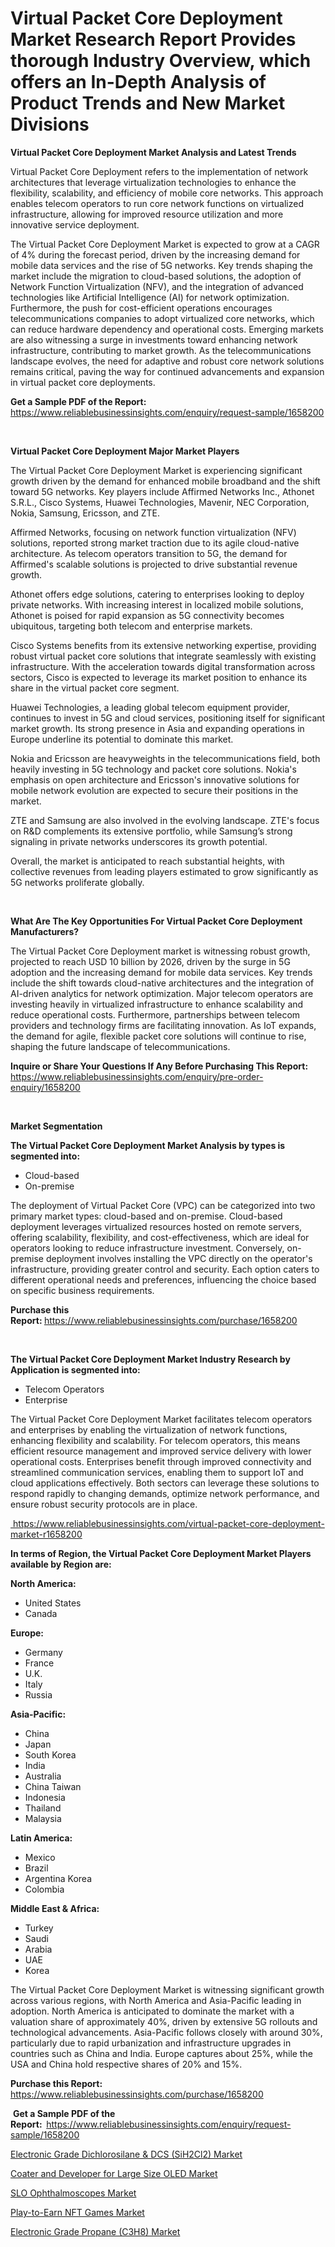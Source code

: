 <p><h1>Virtual Packet Core Deployment Market Research Report Provides thorough Industry Overview, which offers an In-Depth Analysis of Product Trends and New Market Divisions</h1></p><p><strong>Virtual Packet Core Deployment Market Analysis and Latest Trends</strong></p>
<p><p>Virtual Packet Core Deployment refers to the implementation of network architectures that leverage virtualization technologies to enhance the flexibility, scalability, and efficiency of mobile core networks. This approach enables telecom operators to run core network functions on virtualized infrastructure, allowing for improved resource utilization and more innovative service deployment. </p><p>The Virtual Packet Core Deployment Market is expected to grow at a CAGR of 4% during the forecast period, driven by the increasing demand for mobile data services and the rise of 5G networks. Key trends shaping the market include the migration to cloud-based solutions, the adoption of Network Function Virtualization (NFV), and the integration of advanced technologies like Artificial Intelligence (AI) for network optimization. Furthermore, the push for cost-efficient operations encourages telecommunications companies to adopt virtualized core networks, which can reduce hardware dependency and operational costs. Emerging markets are also witnessing a surge in investments toward enhancing network infrastructure, contributing to market growth. As the telecommunications landscape evolves, the need for adaptive and robust core network solutions remains critical, paving the way for continued advancements and expansion in virtual packet core deployments.</p></p>
<p><strong>Get a Sample PDF of the Report:&nbsp;</strong> <a href="https://www.reliablebusinessinsights.com/enquiry/request-sample/1658200?utm_campaign=75&utm_medium=2&utm_source=Github&utm_content=ia&utm_term=23032025&utm_id=virtual-packet-core-deployment">https://www.reliablebusinessinsights.com/enquiry/request-sample/1658200</a></p>
<p>&nbsp;</p>
<p><strong>Virtual Packet Core Deployment Major Market Players</strong></p>
<p><p>The Virtual Packet Core Deployment Market is experiencing significant growth driven by the demand for enhanced mobile broadband and the shift toward 5G networks. Key players include Affirmed Networks Inc., Athonet S.R.L., Cisco Systems, Huawei Technologies, Mavenir, NEC Corporation, Nokia, Samsung, Ericsson, and ZTE.</p><p>Affirmed Networks, focusing on network function virtualization (NFV) solutions, reported strong market traction due to its agile cloud-native architecture. As telecom operators transition to 5G, the demand for Affirmed's scalable solutions is projected to drive substantial revenue growth.</p><p>Athonet offers edge solutions, catering to enterprises looking to deploy private networks. With increasing interest in localized mobile solutions, Athonet is poised for rapid expansion as 5G connectivity becomes ubiquitous, targeting both telecom and enterprise markets.</p><p>Cisco Systems benefits from its extensive networking expertise, providing robust virtual packet core solutions that integrate seamlessly with existing infrastructure. With the acceleration towards digital transformation across sectors, Cisco is expected to leverage its market position to enhance its share in the virtual packet core segment.</p><p>Huawei Technologies, a leading global telecom equipment provider, continues to invest in 5G and cloud services, positioning itself for significant market growth. Its strong presence in Asia and expanding operations in Europe underline its potential to dominate this market.</p><p>Nokia and Ericsson are heavyweights in the telecommunications field, both heavily investing in 5G technology and packet core solutions. Nokia's emphasis on open architecture and Ericsson's innovative solutions for mobile network evolution are expected to secure their positions in the market.</p><p>ZTE and Samsung are also involved in the evolving landscape. ZTE's focus on R&D complements its extensive portfolio, while Samsung’s strong signaling in private networks underscores its growth potential.</p><p>Overall, the market is anticipated to reach substantial heights, with collective revenues from leading players estimated to grow significantly as 5G networks proliferate globally.</p></p>
<p>&nbsp;</p>
<p><strong>What Are The Key Opportunities For Virtual Packet Core Deployment Manufacturers?</strong></p>
<p><p>The Virtual Packet Core Deployment market is witnessing robust growth, projected to reach USD 10 billion by 2026, driven by the surge in 5G adoption and the increasing demand for mobile data services. Key trends include the shift towards cloud-native architectures and the integration of AI-driven analytics for network optimization. Major telecom operators are investing heavily in virtualized infrastructure to enhance scalability and reduce operational costs. Furthermore, partnerships between telecom providers and technology firms are facilitating innovation. As IoT expands, the demand for agile, flexible packet core solutions will continue to rise, shaping the future landscape of telecommunications.</p></p>
<p><strong>Inquire or Share Your Questions If Any Before Purchasing This Report:</strong> <a href="https://www.reliablebusinessinsights.com/enquiry/pre-order-enquiry/1658200?utm_campaign=75&utm_medium=2&utm_source=Github&utm_content=ia&utm_term=23032025&utm_id=virtual-packet-core-deployment">https://www.reliablebusinessinsights.com/enquiry/pre-order-enquiry/1658200</a></p>
<p>&nbsp;</p>
<p><strong>Market Segmentation</strong></p>
<p><strong>The Virtual Packet Core Deployment Market Analysis by types is segmented into:</strong></p>
<p><ul><li>Cloud-based</li><li>On-premise</li></ul></p>
<p><p>The deployment of Virtual Packet Core (VPC) can be categorized into two primary market types: cloud-based and on-premise. Cloud-based deployment leverages virtualized resources hosted on remote servers, offering scalability, flexibility, and cost-effectiveness, which are ideal for operators looking to reduce infrastructure investment. Conversely, on-premise deployment involves installing the VPC directly on the operator's infrastructure, providing greater control and security. Each option caters to different operational needs and preferences, influencing the choice based on specific business requirements.</p></p>
<p><strong>Purchase this Report:&nbsp;</strong><a href="https://www.reliablebusinessinsights.com/purchase/1658200?utm_campaign=75&utm_medium=2&utm_source=Github&utm_content=ia&utm_term=23032025&utm_id=virtual-packet-core-deployment">https://www.reliablebusinessinsights.com/purchase/1658200</a></p>
<p>&nbsp;</p>
<p><strong>The Virtual Packet Core Deployment Market Industry Research by Application is segmented into:</strong></p>
<p><ul><li>Telecom Operators</li><li>Enterprise</li></ul></p>
<p><p>The Virtual Packet Core Deployment Market facilitates telecom operators and enterprises by enabling the virtualization of network functions, enhancing flexibility and scalability. For telecom operators, this means efficient resource management and improved service delivery with lower operational costs. Enterprises benefit through improved connectivity and streamlined communication services, enabling them to support IoT and cloud applications effectively. Both sectors can leverage these solutions to respond rapidly to changing demands, optimize network performance, and ensure robust security protocols are in place.</p></p>
<p><a href="https://www.reliablebusinessinsights.com/virtual-packet-core-deployment-market-r1658200?utm_campaign=75&utm_medium=2&utm_source=Github&utm_content=ia&utm_term=23032025&utm_id=virtual-packet-core-deployment">&nbsp;https://www.reliablebusinessinsights.com/virtual-packet-core-deployment-market-r1658200</a></p>
<p><strong>In terms of Region, the Virtual Packet Core Deployment Market Players available by Region are:</strong></p>
<p>
    <p> <strong> North America: </strong>
        <ul>
            <li>United States</li>
            <li>Canada</li>
        </ul>
        </p> 
    <p> <strong> Europe: </strong>
        <ul>
            <li>Germany</li>
            <li>France</li>
            <li>U.K.</li>
            <li>Italy</li>
            <li>Russia</li>
        </ul>
        </p> 
    <p> <strong> Asia-Pacific: </strong>
        <ul>
            <li>China</li>
            <li>Japan</li>
            <li>South Korea</li>
            <li>India</li>
            <li>Australia</li>
            <li>China Taiwan</li>
            <li>Indonesia</li>
            <li>Thailand</li>
            <li>Malaysia</li>
        </ul>
        </p> 
    <p> <strong> Latin America: </strong>
        <ul>
            <li>Mexico</li>
            <li>Brazil</li>
            <li>Argentina Korea</li>
            <li>Colombia</li>
        </ul>
        </p> 
    <p> <strong> Middle East & Africa: </strong>
        <ul>
            <li>Turkey</li>
            <li>Saudi</li>
            <li>Arabia</li>
            <li>UAE</li>
            <li>Korea</li>
        </ul>
    </p>
    </p>
<p><p>The Virtual Packet Core Deployment Market is witnessing significant growth across various regions, with North America and Asia-Pacific leading in adoption. North America is anticipated to dominate the market with a valuation share of approximately 40%, driven by extensive 5G rollouts and technological advancements. Asia-Pacific follows closely with around 30%, particularly due to rapid urbanization and infrastructure upgrades in countries such as China and India. Europe captures about 25%, while the USA and China hold respective shares of 20% and 15%.</p></p>
<p><strong>Purchase this Report: </strong><a href="https://www.reliablebusinessinsights.com/purchase/1658200?utm_campaign=75&utm_medium=2&utm_source=Github&utm_content=ia&utm_term=23032025&utm_id=virtual-packet-core-deployment">https://www.reliablebusinessinsights.com/purchase/1658200</a></p>
<p>&nbsp;<strong>Get a Sample PDF of the Report:&nbsp;&nbsp;</strong><a href="https://www.reliablebusinessinsights.com/enquiry/request-sample/1658200?utm_campaign=75&utm_medium=2&utm_source=Github&utm_content=ia&utm_term=23032025&utm_id=virtual-packet-core-deployment">https://www.reliablebusinessinsights.com/enquiry/request-sample/1658200</a></p>
<p><strong></strong></p>
<p><p><a href="https://github.com/jensanohishi/Market-Research-Report-List-1/blob/main/electronic-grade-dichlorosilane-dcs-sih2cl2-market.md?utm_campaign=75&utm_medium=2&utm_source=Github&utm_content=ia&utm_term=23032025&utm_id=virtual-packet-core-deployment">Electronic Grade Dichlorosilane & DCS (SiH2Cl2) Market</a></p><p><a href="https://github.com/kavechoxo/Market-Research-Report-List-1/blob/main/coater-and-developer-for-large-size-oled-market.md?utm_campaign=75&utm_medium=2&utm_source=Github&utm_content=ia&utm_term=23032025&utm_id=virtual-packet-core-deployment">Coater and Developer for Large Size OLED Market</a></p><p><a href="https://github.com/boonegoicks7/Market-Research-Report-List-1/blob/main/slo-ophthalmoscopes-market.md?utm_campaign=75&utm_medium=2&utm_source=Github&utm_content=ia&utm_term=23032025&utm_id=virtual-packet-core-deployment">SLO Ophthalmoscopes Market</a></p><p><a href="https://github.com/gavalegeyndt26/Market-Research-Report-List-1/blob/main/play-to-earn-nft-games-market.md?utm_campaign=75&utm_medium=2&utm_source=Github&utm_content=ia&utm_term=23032025&utm_id=virtual-packet-core-deployment">Play-to-Earn NFT Games Market</a></p><p><a href="https://github.com/qianyateina/Market-Research-Report-List-1/blob/main/electronic-grade-propane-c3h8-market.md?utm_campaign=75&utm_medium=2&utm_source=Github&utm_content=ia&utm_term=23032025&utm_id=virtual-packet-core-deployment">Electronic Grade Propane (C3H8) Market</a></p></p>